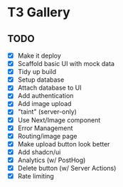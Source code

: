 # T3 Gallery

## TODO

- [x] Make it deploy
- [x] Scaffold basic UI with mock data
- [x] Tidy up build
- [x] Setup database
- [x] Attach database to UI
- [x] Add authentication
- [x] Add image upload
- [x] "taint" (server-only)
- [x] Use Next/Image component
- [x] Error Management
- [x] Routing/image page
- [x] Make upload button look better
- [x] Add shadcn/ui
- [x] Analytics (w/ PostHog)
- [x] Delete button (w/ Server Actions)
- [x] Rate limiting
